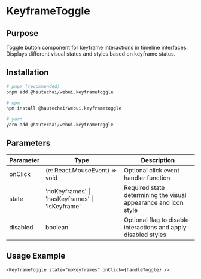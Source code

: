 # KeyframeToggle

## Purpose

Toggle button component for keyframe interactions in timeline interfaces. Displays different visual states and styles based on keyframe status.

## Installation

```bash
# pnpm (recommended)
pnpm add @hautechai/webui.keyframetoggle

# npm
npm install @hautechai/webui.keyframetoggle

# yarn
yarn add @hautechai/webui.keyframetoggle
```

## Parameters

| Parameter | Type                                             | Description                                                     |
| --------- | ------------------------------------------------ | --------------------------------------------------------------- |
| onClick   | (e: React.MouseEvent<HTMLButtonElement>) => void | Optional click event handler function                           |
| state     | 'noKeyframes' \| 'hasKeyframes' \| 'isKeyframe'  | Required state determining the visual appearance and icon style |
| disabled  | boolean                                          | Optional flag to disable interactions and apply disabled styles |

## Usage Example

```tsx
<KeyframeToggle state="noKeyframes" onClick={handleToggle} />
```
